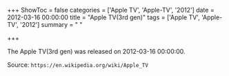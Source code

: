 +++
ShowToc = false
categories = ['Apple TV', 'Apple-TV', '2012']
date = 2012-03-16 00:00:00
title = "Apple TV(3rd gen)"
tags = ['Apple TV', 'Apple-TV', '2012']
summary = " "

+++

The Apple TV(3rd gen) was released on 2012-03-16 00:00:00.

Source: `https://en.wikipedia.org/wiki/Apple_TV`


